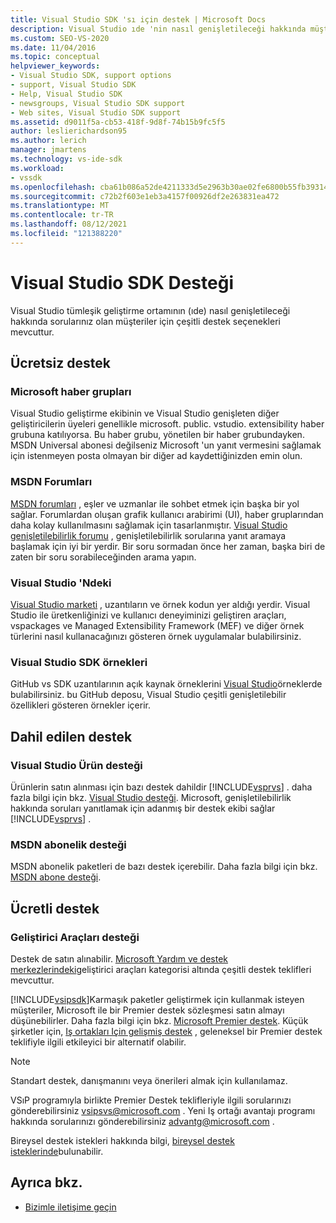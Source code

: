 ```yaml
---
title: Visual Studio SDK 'sı için destek | Microsoft Docs
description: Visual Studio ıde 'nin nasıl genişletileceği hakkında müşteriler için kullanılabilen destek seçenekleri hakkında bilgi edinin.
ms.custom: SEO-VS-2020
ms.date: 11/04/2016
ms.topic: conceptual
helpviewer_keywords:
- Visual Studio SDK, support options
- support, Visual Studio SDK
- Help, Visual Studio SDK
- newsgroups, Visual Studio SDK support
- Web sites, Visual Studio SDK support
ms.assetid: d9011f5a-cb53-418f-9d8f-74b15b9fc5f5
author: leslierichardson95
ms.author: lerich
manager: jmartens
ms.technology: vs-ide-sdk
ms.workload:
- vssdk
ms.openlocfilehash: cba61b086a52de4211333d5e2963b30ae02fe6800b55fb3931446b5c029a7d6f
ms.sourcegitcommit: c72b2f603e1eb3a4157f00926df2e263831ea472
ms.translationtype: MT
ms.contentlocale: tr-TR
ms.lasthandoff: 08/12/2021
ms.locfileid: "121388220"
---
```

# <a name="support-for-the-visual-studio-sdk"></a>Visual Studio SDK Desteği
Visual Studio tümleşik geliştirme ortamının (ıde) nasıl genişletileceği hakkında sorularınız olan müşteriler için çeşitli destek seçenekleri mevcuttur.

## <a name="free-support"></a>Ücretsiz destek

### <a name="microsoft-newsgroups"></a>Microsoft haber grupları
 Visual Studio geliştirme ekibinin ve Visual Studio genişleten diğer geliştiricilerin üyeleri genellikle microsoft. public. vstudio. extensibility haber grubuna katılıyorsa. Bu haber grubu, yönetilen bir haber grubundayken. MSDN Universal abonesi değilseniz Microsoft 'un yanıt vermesini sağlamak için istenmeyen posta olmayan bir diğer ad kaydettiğinizden emin olun.

### <a name="msdn-forums"></a>MSDN Forumları
 [MSDN forumları](https://social.msdn.microsoft.com/Forums/en-US/home) , eşler ve uzmanlar ile sohbet etmek için başka bir yol sağlar. Forumlardan oluşan grafik kullanıcı arabirimi (UI), haber gruplarından daha kolay kullanılmasını sağlamak için tasarlanmıştır. [Visual Studio genişletilebilirlik forumu](/azure/devops/integrate/index?view=azure-devops&viewFallbackFrom=vsts&preserve-view=true) , genişletilebilirlik sorularına yanıt aramaya başlamak için iyi bir yerdir. Bir soru sormadan önce her zaman, başka biri de zaten bir soru sorabileceğinden arama yapın.

### <a name="visual-studio-gallery"></a>Visual Studio 'Ndeki
 [Visual Studio marketi](https://marketplace.visualstudio.com/) , uzantıların ve örnek kodun yer aldığı yerdir. Visual Studio ile üretkenliğinizi ve kullanıcı deneyiminizi geliştiren araçları, vspackages ve Managed Extensibility Framework (MEF) ve diğer örnek türlerini nasıl kullanacağınızı gösteren örnek uygulamalar bulabilirsiniz.

### <a name="visual-studio-sdk-samples"></a>Visual Studio SDK örnekleri

GitHub vs SDK uzantılarının açık kaynak örneklerini [Visual Studio](https://github.com/Microsoft/VSSDK-Extensibility-Samples)örneklerde bulabilirsiniz. bu GitHub deposu, Visual Studio çeşitli genişletilebilir özellikleri gösteren örnekler içerir.

## <a name="included-support"></a>Dahil edilen destek

### <a name="visual-studio-product-support"></a>Visual Studio Ürün desteği
 Ürünlerin satın alınması için bazı destek dahildir [!INCLUDE[vsprvs](../code-quality/includes/vsprvs_md.md)] . daha fazla bilgi için bkz. [Visual Studio desteği](https://msdn.microsoft.com/vstudio/cc136615.aspx). Microsoft, genişletilebilirlik hakkında soruları yanıtlamak için adanmış bir destek ekibi sağlar [!INCLUDE[vsprvs](../code-quality/includes/vsprvs_md.md)] .

### <a name="msdn-subscription-support"></a>MSDN abonelik desteği
 MSDN abonelik paketleri de bazı destek içerebilir. Daha fazla bilgi için bkz. [MSDN abone desteği](https://msdn.microsoft.com/subscriptions/aa718661.aspx).

## <a name="paid-support"></a>Ücretli destek

### <a name="developer-tools-support"></a>Geliştirici Araçları desteği

Destek de satın alınabilir. [Microsoft Yardım ve destek merkezlerindeki](https://support.microsoft.com/supportforbusiness/productselection?fltadd=sps-business-1&sapId=4fd4947b-15ea-ce01-080f-97f2ca3c76e8)geliştirici araçları kategorisi altında çeşitli destek teklifleri mevcuttur.

[!INCLUDE[vsipsdk](../extensibility/includes/vsipsdk_md.md)]Karmaşık paketler geliştirmek için kullanmak isteyen müşteriler, Microsoft ile bir Premier destek sözleşmesi satın almayı düşünebilirler. Daha fazla bilgi için bkz. [Microsoft Premier destek](https://support.microsoft.com/premier). Küçük şirketler için, [Iş ortakları Için gelişmiş destek](https://partner.microsoft.com/support/advanced-cloud-support) , geleneksel bir Premier destek teklifiyle ilgili etkileyici bir alternatif olabilir.

> [!NOTE]
> Standart destek, danışmanını veya önerileri almak için kullanılamaz.

VSıP programıyla birlikte Premier Destek teklifleriyle ilgili sorularınızı gönderebilirsiniz [vsipsvs@microsoft.com](mailto:vsipsvs@microsoft.com) . Yeni Iş ortağı avantajı programı hakkında sorularınızı gönderebilirsiniz [advantg@microsoft.com](mailto:advantg@microsoft.com) .

Bireysel destek istekleri hakkında bilgi, [bireysel destek isteklerinde](https://support.microsoft.com/supportforbusiness/productselection)bulunabilir.

## <a name="see-also"></a>Ayrıca bkz.

- [Bizimle iletişime geçin](../ide/feedback-options.md)

